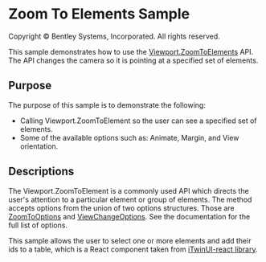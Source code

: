 # Zoom To Elements Sample

Copyright © Bentley Systems, Incorporated. All rights reserved.

This sample demonstrates how to use the [Viewport.ZoomToElements](https://www.itwinjs.org/reference/core-frontend/views/viewport/zoomtoelements/) API.  The API changes the camera so it is pointing at a specified set of elements.

## Purpose

The purpose of this sample is to demonstrate the following:

- Calling Viewport.ZoomToElement so the user can see a specified set of elements.
- Some of the available options such as: Animate, Margin, and View orientation.

## Descriptions

The Viewport.ZoomToElement is a commonly used API which directs the user's attention to a particular element or group of elements.  The method accepts options from the union of two options structures.  Those are [ZoomToOptions](https://www.itwinjs.org/reference/core-frontend/views/zoomtooptions/) and [ViewChangeOptions](https://www.itwinjs.org/reference/core-frontend/views/viewchangeoptions/).  See the documentation for the full list of options.

This sample allows the user to select one or more elements and add their ids to a table, which is a React component taken from [iTwinUI-react library](https://itwin.github.io/iTwinUI-react/?path=/story/core-table--basic).
